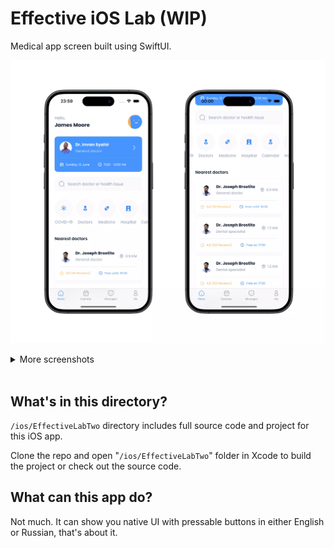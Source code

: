 # Effective iOS Lab (WIP)
Medical app screen built using SwiftUI.  

![Two screenshots of UI without scroll and after scroll](/screenshots/ios/main.webp)

<details><summary>More screenshots</summary>  

![Three screenshots showing the app in various system states](/screenshots/ios/more.webp)

</details><br>  

## What's in this directory?
`/ios/EffectiveLabTwo` directory includes full source code and project for this iOS app.  

Clone the repo and open "`/ios/EffectiveLabTwo`" folder in Xcode to build the project or check out the source code.

## What can this app do?
Not much. It can show you native UI with pressable buttons in either English or Russian, that's about it.